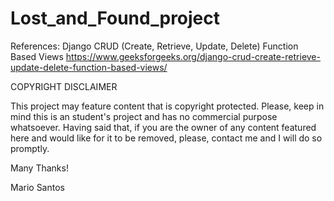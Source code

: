 # Lost_and_Found_project

References:
Django CRUD (Create, Retrieve, Update, Delete) Function Based Views
https://www.geeksforgeeks.org/django-crud-create-retrieve-update-delete-function-based-views/

COPYRIGHT DISCLAIMER

This project may feature content that is copyright protected. Please, keep in mind this is an student's project and has no commercial purpose whatsoever. Having said that, if you are the owner of any content featured here and would like for it to be removed, please, contact me and I will do so promptly.

Many Thanks!

Mario Santos

